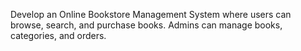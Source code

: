 Develop an Online Bookstore Management System where users can browse, search, and purchase books. Admins can manage books, categories, and orders.
